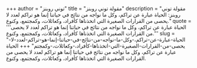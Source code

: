+++
author = "توني روبنز"
title = "مقولة توني روبنز"
description = "مقولة توني روبنز: الحياة عبارة عن تراكم، وكل ما نواجه من نتائج في حياتنا إنما هو تراكم لعدد لا يحصى من القرارات الصغيرة التي اتخذناها كأفراد، وكعائلات، وكمجتمع، وكنوع."
quote = '''الحياة عبارة عن تراكم، وكل ما نواجه من نتائج في حياتنا إنما هو تراكم لعدد لا يحصى من القرارات الصغيرة التي اتخذناها كأفراد، وكعائلات، وكمجتمع، وكنوع.'''
slug = "الحياة-عبارة-عن-تراكم،-وكل-ما-نواجه-من-نتائج-في-حياتنا-إنما-هو-تراكم-لعدد-لا-يحصى-من-القرارات-الصغيرة-التي-اتخذناها-كأفراد،-وكعائلات،-وكمجتم"
+++
الحياة عبارة عن تراكم، وكل ما نواجه من نتائج في حياتنا إنما هو تراكم لعدد لا يحصى من القرارات الصغيرة التي اتخذناها كأفراد، وكعائلات، وكمجتمع، وكنوع.
